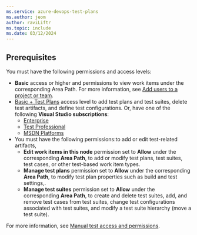 ```yaml
---
ms.service: azure-devops-test-plans
ms.author: jeom
author: raviLiftr
ms.topic: include
ms.date: 03/12/2024
---
```



## Prerequisites

You must have the following permissions and access levels: 
- **Basic** access or higher and permissions to view work items under the corresponding Area Path. For more information, see [Add users to a project or team](../../organizations/security/add-users-team-project.md).
- [Basic + Test Plans](https://marketplace.visualstudio.com/items?itemName=ms.vss-testmanager-web) access level to add test plans and test suites, delete test artifacts, and define test configurations. Or, have one of the following **Visual Studio subscriptions**:
	- [Enterprise](https://visualstudio.microsoft.com/vs/enterprise/)
	- [Test Professional](https://visualstudio.microsoft.com/vs/test-professional/)
	- [MSDN Platforms](https://visualstudio.microsoft.com/msdn-platforms/)
- You must have the following permissions:to add or edit test-related artifacts,  
	- **Edit work items in this node** permission set to **Allow** under the corresponding **Area Path**, to add or modify test plans, test suites, test cases, or other test-based work item types. 
	- **Manage test plans** permission set to **Allow** under the corresponding **Area Path**, to modify test plan properties such as build and test settings,.  
	- **Manage test suites** permission set to **Allow** under the corresponding **Area Path**, to create and delete test suites, add, and remove test cases from test suites, change test configurations associated with test suites, and modify a test suite hierarchy (move a test suite). 

For more information, see [Manual test access and permissions](../manual-test-permissions.md). 
